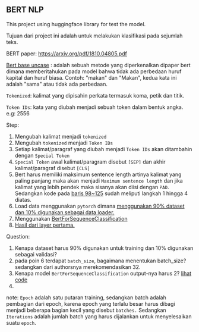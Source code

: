 ## BERT NLP

This project using huggingface library for test the model.

Tujuan dari project ini adalah untuk melakukan klasifikasi pada sejumlah teks.


BERT paper: https://arxiv.org/pdf/1810.04805.pdf

[Bert base uncase](https://huggingface.co/bert-base-uncased#:~:text=BERT%20base%20model%20(uncased),difference%20between%20english%20and%20English.) : adalah sebuah metode yang diperkenalkan dipaper bert dimana memberitahukan pada model bahwa tidak ada perbedaan huruf kapital dan huruf biasa.
Contoh: "makan" dan "Makan", kedua kata ini adalah "sama" atau tidak ada perbedaan.

`Tokenized`: kalimat yang dipisahin perkata termasuk koma, petik dan titik.

`Token IDs`: kata yang diubah menjadi sebuah token dalam bentuk angka. e.g: 2556


Step:
1. Mengubah kalimat menjadi `tokenized`
2. Mengubah `tokenized` menjadi `Token IDs`
3. Setiap kalimat/paragraf yang diubah menjadi `Token IDs` akan ditambahin dengan `Special Token`
4. `Special Token` awal kalimat/paragram disebut `[SEP]` dan akhir kalimat/paragraf disebut `[CLS]`
5. Bert harus memiliki maksimum sentence length artinya kalimat yang paling panjang maka akan menjadi `Maximum sentence length` dan jika kalimat yang lebih pendek maka sisanya akan diisi dengan `PAD`. Sedangkan kode pada [baris 98~125](https://github.com/akyong/BERT-NLP-TEST/blob/master/BERT.py#L98-L125) sudah meliputi langkah 1 hingga 4 diatas.
6. Load data menggunakan `pytorch` dimana [menggunakan 90% dataset dan 10% digunakan sebagai data loader.](https://github.com/akyong/BERT-NLP-TEST/blob/master/BERT.py#L153-L175) 
7. Menggunakan [BertForSequenceClassification](https://huggingface.co/transformers/v2.2.0/model_doc/bert.html#tfbertfortokenclassification)
8. [Hasil dari layer pertama.](https://github.com/akyong/BERT-NLP-TEST/blob/master/BERT.py#L205-L225)

Question: 
1. Kenapa dataset harus 90% digunakan untuk training dan 10% digunakan sebagai validasi?
2. pada poin 6 terdapat `batch_size`, bagaimana menentukan batch_size? sedangkan dari authorsnya merekomendasikan 32.
3. Kenapa model `BertForSequenceClassification` output-nya harus 2? [lihat code](https://github.com/akyong/BERT-NLP-TEST/blob/master/BERT.py#L185)
4. 


note:
`Epoch` adalah satu putaran training, sedangkan batch adalah pembagian dari epoch, karena epoch yang terlalu besar harus dibagi menjadi beberapa bagian kecil yang disebut `batches.` Sedangkan `Iterations` adalah jumlah batch yang harus dijalankan untuk menyelesaikan suatu `epoch`.
